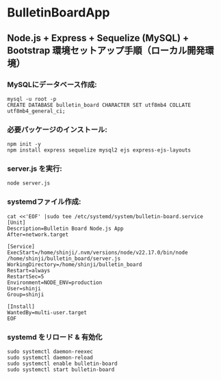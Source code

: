 # BulletinBoardApp

## Node.js + Express + Sequelize (MySQL) + Bootstrap 環境セットアップ手順（ローカル開発環境）
### MySQLにデータベース作成:

```
mysql -u root -p
CREATE DATABASE bulletin_board CHARACTER SET utf8mb4 COLLATE utf8mb4_general_ci;
```

### 必要パッケージのインストール:

```
npm init -y
npm install express sequelize mysql2 ejs express-ejs-layouts
```

### server.js を実行:

```
node server.js
```

### systemdファイル作成:

```
cat <<'EOF' |sudo tee /etc/systemd/system/bulletin-board.service
[Unit]
Description=Bulletin Board Node.js App
After=network.target

[Service]
ExecStart=/home/shinji/.nvm/versions/node/v22.17.0/bin/node /home/shinji/bulletin_board/server.js
WorkingDirectory=/home/shinji/bulletin_board
Restart=always
RestartSec=5
Environment=NODE_ENV=production
User=shinji
Group=shinji

[Install]
WantedBy=multi-user.target
EOF
```

### systemd をリロード & 有効化
```
sudo systemctl daemon-reexec
sudo systemctl daemon-reload
sudo systemctl enable bulletin-board
sudo systemctl start bulletin-board
```
